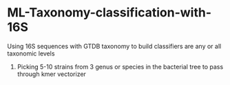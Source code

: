 # ML-Taxonomy-classification-with-16S
Using 16S sequences with GTDB taxonomy to build classifiers are any or all taxonomic levels

1. Picking 5-10 strains from 3 genus or species in the bacterial tree to pass through kmer vectorizer
